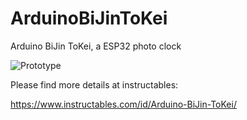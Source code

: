 # ArduinoBiJinToKei
Arduino BiJin ToKei, a ESP32 photo clock

![Prototype](https://cdn.instructables.com/FVB/HLH4/K06Z6FJQ/FVBHLH4K06Z6FJQ.RECTANGLE1.jpg)

Please find more details at instructables:

https://www.instructables.com/id/Arduino-BiJin-ToKei/
